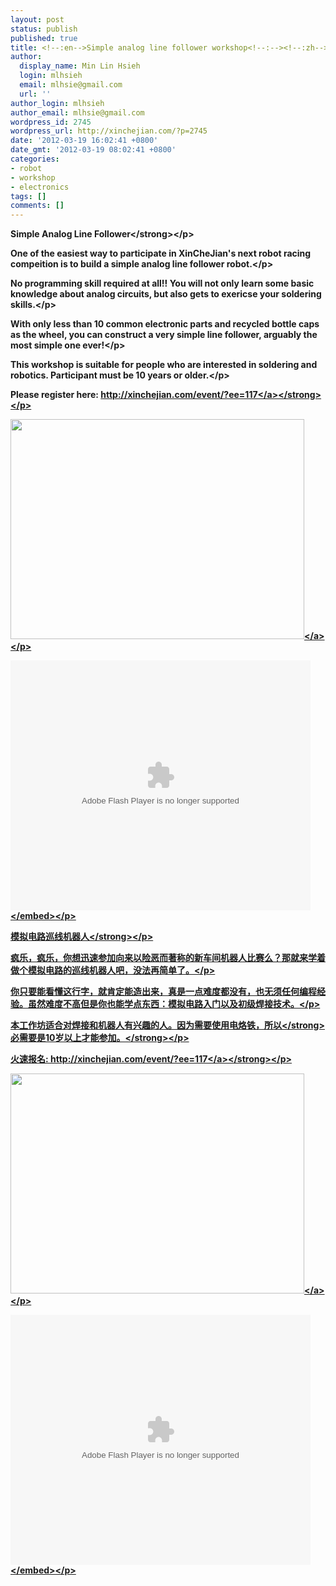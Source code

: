 ```yaml
---
layout: post
status: publish
published: true
title: <!--:en-->Simple analog line follower workshop<!--:--><!--:zh-->轻巧寻迹小车工作坊<!--:-->
author:
  display_name: Min Lin Hsieh
  login: mlhsieh
  email: mlhsie@gmail.com
  url: ''
author_login: mlhsieh
author_email: mlhsie@gmail.com
wordpress_id: 2745
wordpress_url: http://xinchejian.com/?p=2745
date: '2012-03-19 16:02:41 +0800'
date_gmt: '2012-03-19 08:02:41 +0800'
categories:
- robot
- workshop
- electronics
tags: []
comments: []
---
```

<p><!--:en-->
<p><strong>Simple Analog Line Follower<&#47;strong><&#47;p></p>
<p>One of the easiest way to participate in XinCheJian's next robot racing compeition is to build a simple analog line follower robot.<&#47;p></p>
<p>No programming skill required at all!! You will not only learn some basic knowledge about analog circuits, but also gets to exericse your soldering skills.<&#47;p></p>
<p>With only less than 10 common electronic parts and recycled bottle caps as the wheel, you can construct a very simple line follower, arguably the most simple one ever!<&#47;p></p>
<p>This workshop is suitable for people who are interested in soldering and robotics. Participant must be 10 years or older.<&#47;p></p>
<p><strong>Please register here: <a href="http:&#47;&#47;xinchejian.com&#47;event&#47;?ee=117">http:&#47;&#47;xinchejian.com&#47;event&#47;?ee=117<&#47;a><&#47;strong><&#47;p></p>
<p><a href="http:&#47;&#47;xinchejian.com&#47;wp-content&#47;uploads&#47;2012&#47;03&#47;IMG_20120226_173336.jpg"><img class="alignnone size-large wp-image-2728" title="Analog line follower" src="http:&#47;&#47;xinchejian.com&#47;wp-content&#47;uploads&#47;2012&#47;03&#47;IMG_20120226_173336-533x400.jpg" alt="" width="470" height="352" &#47;><&#47;a><&#47;p></p>
<p><embed src="http:&#47;&#47;player.youku.com&#47;player.php&#47;sid&#47;XMzY1MDg1MTgw&#47;v.swf" allowFullScreen="true" quality="high" width="480" height="400" align="middle" allowScriptAccess="always" type="application&#47;x-shockwave-flash"><&#47;embed><&#47;p><!--:--><!--:zh-->
<p><strong>模拟电路巡线机器人<&#47;strong><&#47;p></p>
<p>疯乐，疯乐，你想迅速参加向来以险恶而著称的新车间机器人比赛么？那就来学着做个模拟电路的巡线机器人吧，没法再简单了。<&#47;p></p>
<p>你只要能看懂这行字，就肯定能造出来，真是一点难度都没有，也无须任何编程经验。虽然难度不高但是你也能学点东西：模拟电路入门以及初级焊接技术。<&#47;p></p>
<p><strong><strong>本工作坊适合对焊接和机器人有兴趣的人。因为需要使用电烙铁，所以<&#47;strong>必需要是10岁以上才能参加。<&#47;strong><&#47;p></p>
<p><strong>火速报名: <a href="http:&#47;&#47;xinchejian.com&#47;event&#47;?ee=117">http:&#47;&#47;xinchejian.com&#47;event&#47;?ee=117<&#47;a><&#47;strong><&#47;p></p>
<p><a href="http:&#47;&#47;xinchejian.com&#47;wp-content&#47;uploads&#47;2012&#47;03&#47;IMG_20120226_173336.jpg"><img class="alignnone size-large wp-image-2728" title="Analog line follower" src="http:&#47;&#47;xinchejian.com&#47;wp-content&#47;uploads&#47;2012&#47;03&#47;IMG_20120226_173336-533x400.jpg" alt="" width="470" height="352" &#47;><&#47;a><&#47;p></p>
<p><embed src="http:&#47;&#47;player.youku.com&#47;player.php&#47;sid&#47;XMzY1MDg1MTgw&#47;v.swf" allowFullScreen="true" quality="high" width="480" height="400" align="middle" allowScriptAccess="always" type="application&#47;x-shockwave-flash"><&#47;embed><&#47;p><!--:--></p>
